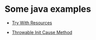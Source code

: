 # Some java examples

* [Try With Resources](src/MarkdownFiles/tryWithResource/tryWithResources.md)

* [Throwable Init Cause Method](src/MarkdownFiles/exceptionInitCause/exceptionInitCause.md)
